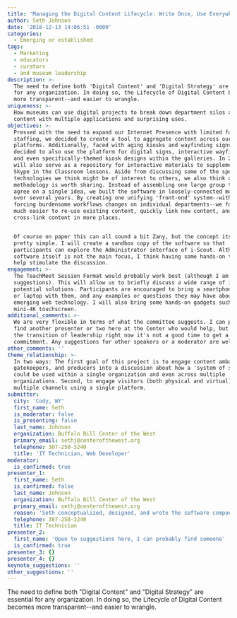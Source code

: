 ```yaml
---
title: 'Managing the Digital Content Lifecycle: Write Once, Use Everywhere'
author: Seth Johnson
date: '2018-12-13 14:06:51 -0000'
categories:
  - Emerging or established
tags:
  - Marketing
  - educators
  - curators
  - and museum leadership
description: >-
  The need to define both 'Digital Content' and 'Digital Strategy' are essential
  for any organization. In doing so, the Lifecycle of Digital Content becomes
  more transparent--and easier to wrangle.
uniqueness: >-
  How museums can use digital projects to break down department silos and build
  content with multiple applications and surprising uses.
objectives: >-
  Pressed with the need to expand our Internet Presence with limited funding and
  staffing, we decided to create a tool to aggregate content across our existing
  platforms. Additionally, faced with aging kiosks and wayfinding signs, we
  decided to also use the platform for digital signs, interactive wayfinding,
  and even specifically-themed kiosk designs within the galleries. In 2019, it
  will also serve as a repository for interactive materials to supplement our
  Skype in the Classroom lessons. Aside from discussing some of the specific
  technologies we think might be of interest to others, we also think our
  methodology is worth sharing. Instead of assembling one large group to try and
  agree on a single idea, we built the software in loosely-connected modules
  over several years. By creating one unifying 'front-end' system--without
  forcing burdensome workflows changes on individual departments--we found it
  much easier to re-use existing content, quickly link new content, and
  cross-link content in more places.


  Of course on paper this can all sound a bit Zany, but the concept itself is
  pretty simple. I will create a sandbox copy of the software so that
  participants can explore the Administrator interface of i-Scout. Although the
  software itself is not the main focus, I think having some hands-on tech will
  help stimulate the discussion.
engagement: >-
  The TeachMeet Session Format would probably work best (although I am open to
  suggestions). This will allow us to briefly discuss a wide range of ideas and
  potential solutions. Participants are encouraged to bring a smartphone, tablet
  or laptop with them, and any examples or questions they may have about
  emerging web technology. I will also bring some hands-on gadgets such as the
  mini-4K touchscreen.
additional_comments: >-
  We are very flexible in terms of what the committee suggests. I can probably
  find another presenter or two here at the Center who would help, but due to
  the transition of leadership right now it's not a good time to get a firm
  commitment. Any suggestions for other speakers or a moderator are welcome. 
other_comments: ''
theme_relationship: >-
  In two ways: The first goal of this project is to engage content ambassadors,
  gatekeepers, and producers into a discussion about how a 'system of systems'
  could be used within a single organization and even across multiple
  organizations. Second, to engage visitors (both physical and virtual) across
  multiple channels using a single platform.
submitter:
  city: 'Cody, WY'
  first_name: Seth
  is_moderator: false
  is_presenting: false
  last_name: Johnson
  organization: Buffalo Bill Center of the West
  primary_email: sethj@centerofthewest.org
  telephone: 307-250-3240
  title: 'IT Technician, Web Developer'
moderator:
  is_confirmed: true
presenter_1:
  first_name: Seth
  is_confirmed: false
  last_name: Johnson
  organization: Buffalo Bill Center of the West
  primary_email: sethj@centerofthewest.org
  reason: 'Seth conceptualized, designed, and wrote the software components to i-Scout.'
  telephone: 307-250-3240
  title: IT Technician
presenter_2:
  first_name: 'Open to suggestions here, I can probably find someone'
  is_confirmed: true
presenter_3: {}
presenter_4: {}
keynote_suggestions: ''
other_suggestions: ''
---
```

The need to define both "Digital Content" and "Digital Strategy" are essential for any organization. In doing so, the Lifecycle of Digital Content becomes more transparent--and easier to wrangle.
